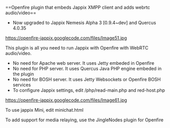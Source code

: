 ==Openfire plugin that embeds Jappix XMPP client and adds webrtc audio/video==

 * Now upgraded to Jappix Nemesis Alpha 3 [0.9.4~dev] and Quercus 4.0.35

https://openfire-jappix.googlecode.com/files/Image51.jpg

This plugin is all you need to run Jappix with Openfire with WebRTC audio/video.

 * No need for Apache web server. It uses Jetty embeded in Openfire
 * No need for PHP server. It uses Quercus Java PHP engine embeded in the plugin
 * No need for BOSH server. It uses Jetty Websockets or Openfire BOSH services
 * To configure Jappix settings, edit /php/read-main.php and red-host.php

https://openfire-jappix.googlecode.com/files/Image61.jpg

To use jappix Mini, edit minichat.html

To add support for media relaying, use the JingleNodes plugin for Openfire
